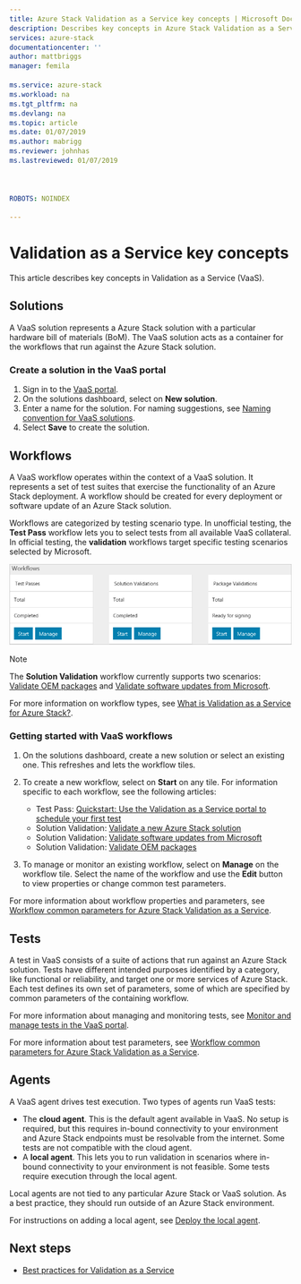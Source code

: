 ```yaml
---
title: Azure Stack Validation as a Service key concepts | Microsoft Docs
description: Describes key concepts in Azure Stack Validation as a Service.
services: azure-stack
documentationcenter: ''
author: mattbriggs
manager: femila

ms.service: azure-stack
ms.workload: na
ms.tgt_pltfrm: na
ms.devlang: na
ms.topic: article
ms.date: 01/07/2019
ms.author: mabrigg
ms.reviewer: johnhas
ms.lastreviewed: 01/07/2019



ROBOTS: NOINDEX

---
```


# Validation as a Service key concepts

This article describes key concepts in Validation as a Service (VaaS).

## Solutions

A VaaS solution represents a Azure Stack solution with a particular hardware bill of materials (BoM). The VaaS solution acts as a container for the workflows that run against the Azure Stack solution.

### Create a solution in the VaaS portal

1. Sign in to the [VaaS portal](https://azurestackvalidation.com).
2. On the solutions dashboard, select on **New solution**.
3. Enter a name for the solution. For naming suggestions, see [Naming convention for VaaS solutions](azure-stack-vaas-best-practice.md#naming-convention-for-vaas-solutions).
4. Select **Save** to create the solution.

## Workflows

A VaaS workflow operates within the context of a VaaS solution. It represents a set of test suites that exercise the functionality of an Azure Stack deployment. A workflow should be created for every deployment or software update of an Azure Stack solution.

Workflows are categorized by testing scenario type. In unofficial testing, the **Test Pass** workflow lets you to select tests from all available VaaS collateral. In official testing, the **validation** workflows target specific testing scenarios selected by Microsoft.

![VaaS workflow tiles](media/tile_all-workflows.png)

> [!NOTE]
> The **Solution Validation** workflow currently supports two scenarios: [Validate OEM packages](azure-stack-vaas-validate-oem-package.md) and [Validate software updates from Microsoft](azure-stack-vaas-validate-microsoft-updates.md).

For more information on workflow types, see [What is Validation as a Service for Azure Stack?](azure-stack-vaas-overview.md).

### Getting started with VaaS workflows

1. On the solutions dashboard, create a new solution or select an existing one. This refreshes and lets the workflow tiles.
2. To create a new workflow, select on **Start** on any tile. For information specific to each workflow, see the following articles:
    - Test Pass: [Quickstart: Use the Validation as a Service portal to schedule your first test](azure-stack-vaas-schedule-test-pass.md)
    - Solution Validation: [Validate a new Azure Stack solution](azure-stack-vaas-validate-solution-new.md)
    - Solution Validation: [Validate software updates from Microsoft](azure-stack-vaas-validate-microsoft-updates.md)
    - Solution Validation: [Validate OEM packages](azure-stack-vaas-validate-oem-package.md)

3. To manage or monitor an existing workflow, select on **Manage** on the workflow tile. Select the name of the workflow and use the **Edit** button to view properties or change common test parameters.

For more information about workflow properties and parameters, see [Workflow common parameters for Azure Stack Validation as a Service](azure-stack-vaas-parameters.md).

## Tests

A test in VaaS consists of a suite of actions that run against an Azure Stack solution. Tests have different intended purposes identified by a category, like functional or reliability, and target one or more services of Azure Stack. Each test defines its own set of parameters, some of which are specified by common parameters of the containing workflow.

For more information about managing and monitoring tests, see [Monitor and manage tests in the VaaS portal](azure-stack-vaas-monitor-test.md).

For more information about test parameters, see [Workflow common parameters for Azure Stack Validation as a Service](azure-stack-vaas-parameters.md).

## Agents

A VaaS agent drives test execution. Two types of agents run VaaS tests:

- The **cloud agent**. This is the default agent available in VaaS. No setup is required, but this requires in-bound connectivity to your environment and Azure Stack endpoints must be resolvable from the internet. Some tests are not compatible with the cloud agent.
- A **local agent**. This lets you to run validation in scenarios where in-bound connectivity to your environment is not feasible. Some tests require execution through the local agent.

Local agents are not tied to any particular Azure Stack or VaaS solution. As a best practice, they should run outside of an Azure Stack environment.

For instructions on adding a local agent, see [Deploy the local agent](azure-stack-vaas-local-agent.md).

## Next steps

- [Best practices for Validation as a Service](azure-stack-vaas-best-practice.md)